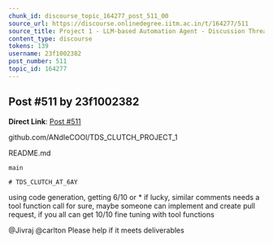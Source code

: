 ```yaml
---
chunk_id: discourse_topic_164277_post_511_00
source_url: https://discourse.onlinedegree.iitm.ac.in/t/164277/511
source_title: Project 1 - LLM-based Automation Agent - Discussion Thread [TDS Jan 2025]
content_type: discourse
tokens: 139
username: 23f1002382
post_number: 511
topic_id: 164277
---
```


## Post #511 by 23f1002382

**Direct Link**: [Post #511](https://discourse.onlinedegree.iitm.ac.in/t/164277/511)

github.com/ANdIeCOOl/TDS_CLUTCH_PROJECT_1

README.md

`main`

`# TDS_CLUTCH_AT_6AY
`

using code generation, getting 6/10 or * if lucky, similar comments needs a tool function call for sure, maybe someone can implement and create pull request, if you all can get 10/10 fine tuning with tool functions

@Jivraj @carlton Please help if it meets deliverables
